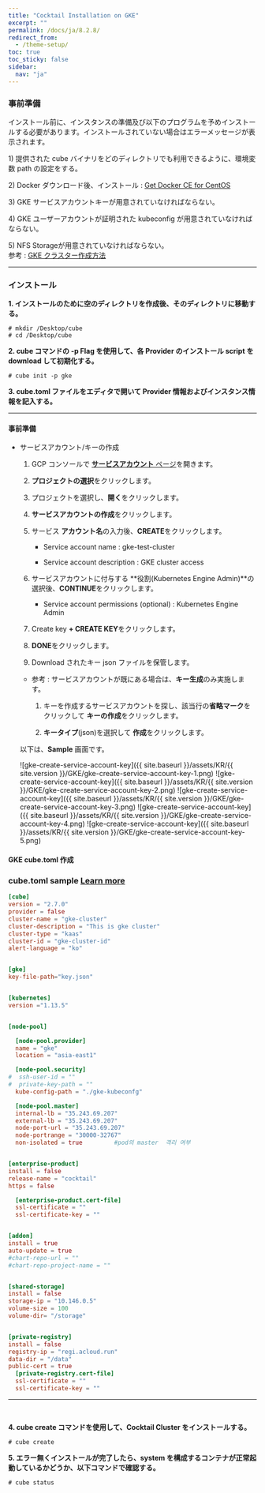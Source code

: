 ```yaml
---
title: "Cocktail Installation on GKE"
excerpt: ""
permalink: /docs/ja/8.2.8/
redirect_from:
  - /theme-setup/
toc: true
toc_sticky: false
sidebar:
  nav: "ja"
---
```


### **事前準備**

インストール前に、インスタンスの準備及び以下のプログラムを予めインストールする必要があります。インストールされていない場合はエラーメッセージが表示されます。

1\) 提供された cube バイナリをどのディレクトリでも利用できるように、環境変数 path の設定をする。

2\) Docker ダウンロード後、インストール : [Get Docker CE for CentOS](https://docs.docker.com/install/linux/docker-ce/centos/)

3\) GKE サービスアカウントキーが用意されていなければならない。

4\) GKE ユーザーアカウントが証明された kubeconfig が用意されていなければならない。

5\) NFS Storageが用意されていなければならない。  
参考 : [GKE クラスター作成方法](../8.1.1.1)

-----

### **インストール**

**1. インストールのために空のディレクトリを作成後、そのディレクトリに移動する。**

```
# mkdir /Desktop/cube
# cd /Desktop/cube
```

**2. cube コマンドの -p Flag を使用して、各 Provider のインストール script を download して初期化する。**


```
# cube init -p gke
```

**3. cube.toml ファイルをエディタで開いて Provider 情報およびインスタンス情報を記入する。**

-----


#### 事前準備

* サービスアカウント/キーの作成

  1. GCP コンソールで [**サービスアカウント** ページ](https://console.cloud.google.com/iam-admin/serviceaccounts)を開きます。

  2. **プロジェクトの選択**をクリックします。

  3. プロジェクトを選択し、**開く**をクリックします。

  4. **サービスアカウントの作成**をクリックします。

  5. サービス **アカウント名**の入力後、**CREATE**をクリックします。

      * Service account name : gke-test-cluster

      * Service account description : GKE cluster access

  6. サービスアカウントに付与する **役割(Kubernetes Engine Admin)**の選択後、**CONTINUE**をクリックします。

      * Service account permissions (optional) : Kubernetes Engine Admin

  7. Create key **+ CREATE KEY**をクリックします。

  8. **DONE**をクリックします。

  9. Download されたキー json ファイルを保管します。

  * 参考 : サービスアカウントが既にある場合は、**キー生成**のみ実施します。

    1. キーを作成するサービスアカウントを探し、該当行の**省略マーク**をクリックして **キーの作成**をクリックします。

    2. **キータイプ**(json)を選択して **作成**をクリックします。

  以下は、**Sample** 画面です。

  ![gke-create-service-account-key]({{ site.baseurl }}/assets/KR/{{ site.version }}/GKE/gke-create-service-account-key-1.png)
  ![gke-create-service-account-key]({{ site.baseurl }}/assets/KR/{{ site.version }}/GKE/gke-create-service-account-key-2.png)
  ![gke-create-service-account-key]({{ site.baseurl }}/assets/KR/{{ site.version }}/GKE/gke-create-service-account-key-3.png)
  ![gke-create-service-account-key]({{ site.baseurl }}/assets/KR/{{ site.version }}/GKE/gke-create-service-account-key-4.png)
  ![gke-create-service-account-key]({{ site.baseurl }}/assets/KR/{{ site.version }}/GKE/gke-create-service-account-key-5.png)



#### GKE cube.toml 作成
### cube.toml sample [Learn more](../8.2.10) 
```toml
[cube]
version = "2.7.0"
provider = false
cluster-name = "gke-cluster"
cluster-description = "This is gke cluster"
cluster-type = "kaas"
cluster-id = "gke-cluster-id"
alert-language = "ko"


[gke]
key-file-path="key.json"


[kubernetes]
version ="1.13.5"


[node-pool]

  [node-pool.provider]
  name = "gke"
  location = "asia-east1"

  [node-pool.security]
#  ssh-user-id = ""
#  private-key-path = ""
  kube-config-path = "./gke-kubeconfg"

  [node-pool.master]
  internal-lb = "35.243.69.207"
  external-lb = "35.243.69.207"
  node-port-url = "35.243.69.207"
  node-portrange = "30000-32767"
  non-isolated = true         #pod의 master  격리 여부


[enterprise-product]
install = false
release-name = "cocktail"
https = false

  [enterprise-product.cert-file]
  ssl-certificate = ""
  ssl-certificate-key = ""


[addon]
install = true
auto-update = true
#chart-repo-url = ""
#chart-repo-project-name = ""


[shared-storage]
install = false
storage-ip = "10.146.0.5"
volume-size = 100
volume-dir= "/storage"


[private-registry]
install = false
registry-ip = "regi.acloud.run"
data-dir = "/data"
public-cert = true
  [private-registry.cert-file]
  ssl-certificate = ""
  ssl-certificate-key = ""

```

------
<br/>

**4. cube create コマンドを使用して、Cocktail Cluster をインストールする。**

```
# cube create
```

**5. エラー無くインストールが完了したら、system を構成するコンテナが正常起動しているかどうか、以下コマンドで確認する。**

```
# cube status
```